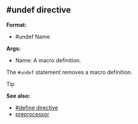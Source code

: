 ## #undef directive

**Format:**
+   #undef Name

**Args:**
+   Name: A macro definition.

The `#undef` statement removes a macro definition.

> [!TIP] 
> **See also:**
> +   [#define directive](/ref/DM/preprocessor/define.md) 
> +   [preprocessor](/ref/DM/preprocessor.md)